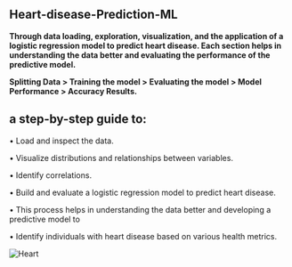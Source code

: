## Heart-disease-Prediction-ML

**Through data loading, exploration, visualization, and the application of a logistic regression model to predict heart disease. Each section helps in understanding the data better and evaluating the performance of the predictive model.**

**Splitting Data > Training the model > Evaluating the model > Model Performance > Accuracy Results.**

## a step-by-step guide to:

• Load and inspect the data.

• Visualize distributions and relationships between variables.

• Identify correlations.

• Build and evaluate a logistic regression model to predict heart disease.

• This process helps in understanding the data better and developing a predictive model to 

• Identify individuals with heart disease based on various health metrics.

![Heart](https://github.com/soham7998/Heart-disease-Prediction-ML/assets/112894790/56cf3407-71de-4f3a-94eb-92b3d67fb512)
